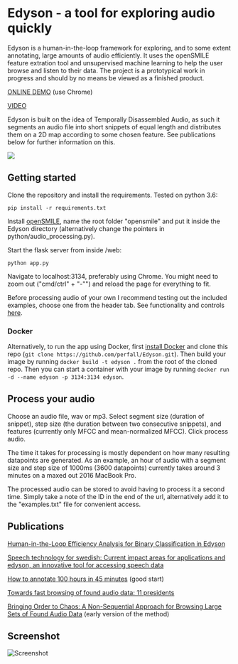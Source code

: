 # Edyson - a tool for exploring audio quickly

Edyson is a human-in-the-loop framework for exploring, and to some extent annotating, large amounts of audio efficiently. It uses the openSMILE feature extration tool and unsupervised machine learning to help the user browse and listen to their data. The project is a prototypical work in progress and should by no means be viewed as a finished product.

[ONLINE DEMO](https://perfall.github.io/Edyson/index.html) (use Chrome)

[VIDEO](https://youtu.be/3reUtg54hYM)


Edyson is built on the idea of Temporally Disassembled Audio, as such it segments an audio file into short snippets of equal length and distributes them on a 2D map according to some chosen feature. See publications below for further information on this.

![](misc/gifs/tda_animation.gif)

## Getting started
Clone the repository and install the requirements. Tested on python 3.6:

```
pip install -r requirements.txt
```

Install [openSMILE](https://www.audeering.com/opensmile/), name the root folder "opensmile" and put it inside the Edyson directory (alternatively change the pointers in python/audio_processing.py).

Start the flask server from inside /web:

```
python app.py
```

Navigate to localhost:3134, preferably using Chrome. You might need to zoom out ("cmd/ctrl" + "-"") and reload the page for everything to fit.

Before processing audio of your own I recommend testing out the included examples, choose one from the header tab. See functionality and controls [here](misc/cheatsheet.pdf).

### Docker

Alternatively, to run the app using Docker, first [install Docker](https://docs.docker.com/get-docker/) and clone this repo (`git clone https://github.com/perfall/Edyson.git`). Then build your image by running `docker build -t edyson .` from the root of the cloned repo. Then you can start a container with your image by running `docker run -d --name edyson -p 3134:3134 edyson`.

## Process your audio
Choose an audio file, wav or mp3. Select segment size (duration of snippet), step size (the duration between two consecutive snippets), and features (currently only MFCC and mean-normalized MFCC). Click process audio.

The time it takes for processing is mostly dependent on how many resulting datapoints are generated. As an example, an hour of audio with a segment size and step size of 1000ms (3600 datapoints) currently takes around 3 minutes on a maxed out 2016 MacBook Pro.

The processed audio can be stored to avoid having to process it a second time. Simply take a note of the ID in the end of the url, alternatively add it to the "examples.txt" file for convenient access.

## Publications

[Human-in-the-Loop Efficiency Analysis for Binary Classification in Edyson](https://drive.google.com/file/d/15TgSMjUoAlJF3hS2pYE6mYkXQLV-Z7Pp/view)

[Speech technology for swedish: Current impact areas for applications and edyson, an innovative tool for accessing speech data](https://lt4all.elra.info/proceedings/lt4all2019/pdf/2019.lt4all-1.1.pdf)

[How to annotate 100 hours in 45 minutes](https://www.isca-speech.org/archive/Interspeech_2019/pdfs/1648.pdf) (good start)

[Towards fast browsing of found audio data: 11 presidents](https://cst.dk/DHN2019Pro/papers/11_2018-dhn-fallgrenmmae-final.pdf)

[Bringing Order to Chaos: A Non-Sequential Approach for Browsing Large Sets of Found Audio Data](https://www.aclweb.org/anthology/L18-1680) (early version of the method)




## Screenshot
![Screenshot](misc/screenshots/img1.png "Exploring a speech by Donald Trump")
